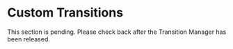 # Custom Transitions

This section is pending. Please check back after the Transition Manager has been released.